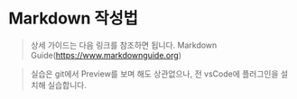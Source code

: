 Markdown 작성법
============

> 상세 가이드는 다음 링크를 참조하면 됩니다.
> Markdown Guide(https://www.markdownguide.org)

> 실습은 git에서 Preview를 보며 해도 상관없으나, 전 vsCode에 플러그인을 설치해 실습합니다.

